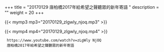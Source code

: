 +++
title = "20170129  唐柏橋2017年給希望之聲聽眾的新年寄語 "
description = ""
weight = 20
+++

{{< mymp3 mp3="20170129_zlgwly_njoq.mp3" >}}

{{< mymp4 mp4="20170129_zlgwly_njoq.mp4" >}}

     https://www.youtube.com/watch?v=zLgWly NjOQ 
     唐柏橋2017年給希望之聲聽眾的新年寄語 
     
